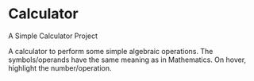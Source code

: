# Calculator
A Simple Calculator Project

A calculator to perform some simple algebraic operations.
The symbols/operands have the same meaning as in Mathematics. On hover, highlight the number/operation.


 
